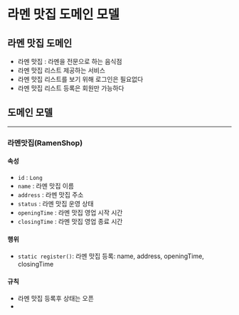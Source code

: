# 라멘 맛집 도메인 모델

## 라멘 맛집 도메인
- 라멘 맛집 : 라멘을 전문으로 하는 음식점
- 라멘 맛집 리스트 제공하는 서비스
- 라멘 맛집 리스트를 보기 위해 로그인은 필요없다
- 라멘 맛집 리스트 등록은 회원만 가능하다

## 도메인 모델

---
### 라멘맛집(RamenShop)
#### 속성
- `id` : `Long`
- `name` : 라멘 맛집 이름
- `address` : 라멘 맛집 주소
- `status` : 라멘 맛집 운영 상태
- `openingTime` : 라멘 맛집 영업 시작 시간
- `closingTime` : 라멘 맛집 영업 종료 시간
#### 행위
- `static register()`: 라멘 맛집 등록: name, address, openingTime, closingTime

#### 규칙
- 라멘 맛집 등록후 상태는 오픈
- 
